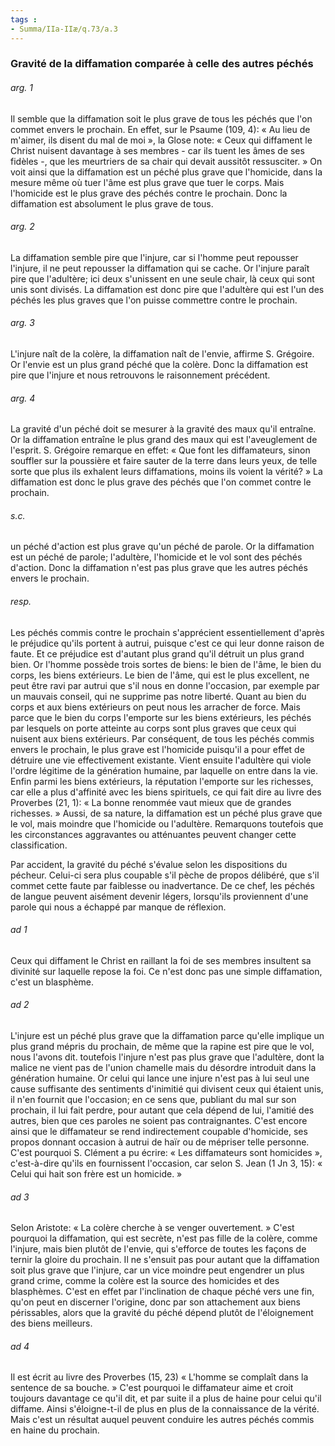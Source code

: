 ```yaml
---
tags : 
- Summa/IIa-IIæ/q.73/a.3
---
```


### Gravité de la diffamation comparée à celle des autres péchés

###### arg. 1
Il semble que la diffamation soit le plus grave de tous les péchés que l'on commet envers le prochain. En effet, sur le Psaume (109, 4): « Au lieu de m'aimer, ils disent du mal de moi », la Glose note: « Ceux qui diffament le Christ nuisent davantage à ses membres - car ils tuent les âmes de ses fidèles -, que les meurtriers de sa chair qui devait aussitôt ressusciter. » On voit ainsi que la diffamation est un péché plus grave que l'homicide, dans la mesure même où tuer l'âme est plus grave que tuer le corps. Mais l'homicide est le plus grave des péchés contre le prochain. Donc la diffamation est absolument le plus grave de tous. 

###### arg. 2
La diffamation semble pire que l'injure, car si l'homme peut repousser l'injure, il ne peut repousser la diffamation qui se cache. Or l'injure paraît pire que l'adultère; ici deux s'unissent en une seule chair, là ceux qui sont unis sont divisés. La diffamation est donc pire que l'adultère qui est l'un des péchés les plus graves que l'on puisse commettre contre le prochain. 

###### arg. 3
L'injure naît de la colère, la diffamation naît de l'envie, affirme S. Grégoire. Or l'envie est un plus grand péché que la colère. Donc la diffamation est pire que l'injure et nous retrouvons le raisonnement précédent. 

###### arg. 4
La gravité d'un péché doit se mesurer à la gravité des maux qu'il entraîne. Or la diffamation entraîne le plus grand des maux qui est l'aveuglement de l'esprit. S. Grégoire remarque en effet: « Que font les diffamateurs, sinon souffler sur la poussière et faire sauter de la terre dans leurs yeux, de telle sorte que plus ils exhalent leurs diffamations, moins ils voient la vérité? » La diffamation est donc le plus grave des péchés que l'on commet contre le prochain. 

###### s.c.
un péché d'action est plus grave qu'un péché de parole. Or la diffamation est un péché de parole; l'adultère, l'homicide et le vol sont des péchés d'action. Donc la diffamation n'est pas plus grave que les autres péchés envers le prochain. 

###### resp.
Les péchés commis contre le prochain s'apprécient essentiellement d'après le préjudice qu'ils portent à autrui, puisque c'est ce qui leur donne raison de faute. Et ce préjudice est d'autant plus grand qu'il détruit un plus grand bien. Or l'homme possède trois sortes de biens: le bien de l'âme, le bien du corps, les biens extérieurs. Le bien de l'âme, qui est le plus excellent, ne peut être ravi par autrui que s'il nous en donne l'occasion, par exemple par un mauvais conseil, qui ne supprime pas notre liberté. Quant au bien du corps et aux biens extérieurs on peut nous les arracher de force. Mais parce que le bien du corps l'emporte sur les biens extérieurs, les péchés par lesquels on porte atteinte au corps sont plus graves que ceux qui nuisent aux biens extérieurs. Par conséquent, de tous les péchés commis envers le prochain, le plus grave est l'homicide puisqu'il a pour effet de détruire une vie effectivement existante. Vient ensuite l'adultère qui viole l'ordre légitime de la génération humaine, par laquelle on entre dans la vie. Enfin parmi les biens extérieurs, la réputation l'emporte sur les richesses, car elle a plus d'affinité avec les biens spirituels, ce qui fait dire au livre des Proverbes (21, 1): « La bonne renommée vaut mieux que de grandes richesses. » Aussi, de sa nature, la diffamation est un péché plus grave que le vol, mais moindre que l'homicide ou l'adultère. Remarquons toutefois que les circonstances aggravantes ou atténuantes peuvent changer cette classification. 

Par accident, la gravité du péché s'évalue selon les dispositions du pécheur. Celui-ci sera plus coupable s'il pèche de propos délibéré, que s'il commet cette faute par faiblesse ou inadvertance. De ce chef, les péchés de langue peuvent aisément devenir légers, lorsqu'ils proviennent d'une parole qui nous a échappé par manque de réflexion. 

###### ad 1
Ceux qui diffament le Christ en raillant la foi de ses membres insultent sa divinité sur laquelle repose la foi. Ce n'est donc pas une simple diffamation, c'est un blasphème. 

###### ad 2
L'injure est un péché plus grave que la diffamation parce qu'elle implique un plus grand mépris du prochain, de même que la rapine est pire que le vol, nous l'avons dit. toutefois l'injure n'est pas plus grave que l'adultère, dont la malice ne vient pas de l'union chamelle mais du désordre introduit dans la génération humaine. Or celui qui lance une injure n'est pas à lui seul une cause suffisante des sentiments d'inimitié qui divisent ceux qui étaient unis, il n'en fournit que l'occasion; en ce sens que, publiant du mal sur son prochain, il lui fait perdre, pour autant que cela dépend de lui, l'amitié des autres, bien que ces paroles ne soient pas contraignantes. C'est encore ainsi que le diffamateur se rend indirectement coupable d'homicide, ses propos donnant occasion à autrui de haïr ou de mépriser telle personne. C'est pourquoi S. Clément a pu écrire: « Les diffamateurs sont homicides », c'est-à-dire qu'ils en fournissent l'occasion, car selon S. Jean (1 Jn 3, 15): « Celui qui hait son frère est un homicide. » 

###### ad 3
Selon Aristote: « La colère cherche à se venger ouvertement. » C'est pourquoi la diffamation, qui est secrète, n'est pas fille de la colère, comme l'injure, mais bien plutôt de l'envie, qui s'efforce de toutes les façons de ternir la gloire du prochain. Il ne s'ensuit pas pour autant que la diffamation soit plus grave que l'injure, car un vice moindre peut engendrer un plus grand crime, comme la colère est la source des homicides et des blasphèmes. C'est en effet par l'inclination de chaque péché vers une fin, qu'on peut en discerner l'origine, donc par son attachement aux biens périssables, alors que la gravité du péché dépend plutôt de l'éloignement des biens meilleurs. 

###### ad 4
Il est écrit au livre des Proverbes (15, 23) « L'homme se complaît dans la sentence de sa bouche. » C'est pourquoi le diffamateur aime et croit toujours davantage ce qu'il dit, et par suite il a plus de haine pour celui qu'il diffame. Ainsi s'éloigne-t-il de plus en plus de la connaissance de la vérité. Mais c'est un résultat auquel peuvent conduire les autres péchés commis en haine du prochain. 

